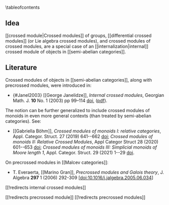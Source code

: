 
\tableofcontents


## Idea

[[crossed module|Crossed modules]] of groups, [[differential crossed modules]] (or Lie algebra crossed modules), and crossed modules of crossed modules, are a special case of an [[internalization|internal]] crossed module of objects in [[semi-abelian categories]].


## Literature

Crossed modules of objects in [[semi-abelian categories]], along with precrossed modules, were introduced in:

* {#Janel2003} [[George Janelidze]], _Internal crossed modules_, Georgian Math. J. **10** No. 1 (2003) pp 99–114  [doi](https://doi.org/10.1515/GMJ.2003.99), ([pdf](https://www.emis.de/journals/GMJ/vol10/v10n1-8.pdf)).

The notion can be further generalized to include crossed modules of monoids in even more general contexts (than treated by semi-abelian categories). See:

* [[Gabriella Böhm]], _Crossed modules of monoids I: relative categories_, Appl. Categor. Struct. 27 (2019) 641--662 [doi](https://doi.org/10.1007/s10485-019-09570-0); _Crossed modules of monoids II: Relative Crossed Modules_, Appl Categor Struct 28 (2020) 601--653 [doi](https://doi.org/10.1007/s10485-020-09592-z); _Crossed modules of monoids III: Simplicial monoids of Moore length 1_, Appl. Categor. Struct. 29 (2021) 1--29 [doi](https://doi.org/10.1007/s10485-020-09603-z).

On precrossed modules in [[Malcev categories]]:

* T. Everaerta, [[Marino Gran]], _Precrossed modules and Galois theory_, J. Algebra __297__ 1 (2006) 292-309 &lbrack;[doi:10.1016/j.jalgebra.2005.06.034](http://dx.doi.org/10.1016/j.jalgebra.2005.06.034)&rbrack;

[[!redirects internal crossed modules]]

[[!redirects precrossed module]]
[[!redirects precrossed modules]]

